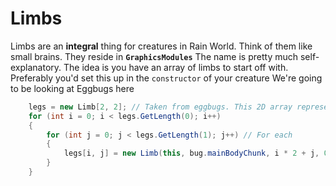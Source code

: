 # Limbs
Limbs are an **integral** thing for creatures in Rain World. Think of them like small brains. They reside in **`GraphicsModules`**
The name is pretty much self-explanatory. The idea is you have an array of limbs to start off with. Preferably you'd set this up in the `constructor` of your creature
We're going to be looking at Eggbugs here

```cs
	legs = new Limb[2, 2]; // Taken from eggbugs. This 2D array represents the back and front legs on an eggbug
	for (int i = 0; i < legs.GetLength(0); i++)
	{
		for (int j = 0; j < legs.GetLength(1); j++) // For each 
		{
			legs[i, j] = new Limb(this, bug.mainBodyChunk, i * 2 + j, 0.1f, 0.7f, 0.99f, 17f, 0.8f);
		}
	}
```